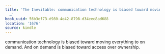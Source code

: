 ```yaml
---
title: 'The Inevitable: communication technology is biased toward moving everything
  …'
book_uuid: 56b3ef73-d980-4e42-8798-d34eec8ad688
location: '1676'
source: kindle
---
```


communication technology is biased toward moving everything to on demand. And on demand is biased toward access over ownership.